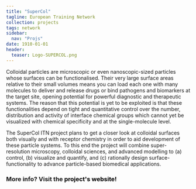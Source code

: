 ```yaml
---
title: "SuperCol"
tagline: European Training Network
collection: projects
tags: network
sidebar:
  nav: "Projs"
date: 1910-01-01
header:
  teaser: Logo-SUPERCOL.png
---
```

Colloidal particles are microscopic or even nanoscopic-sized particles whose surfaces can be functionalised. Their very large surface areas relative to their small volumes means you can load each one with many molecules to deliver and release drugs or bind pathogens and biomarkers at the target site, opening potential for powerful diagnostic and therapeutic systems. The reason that this potential is yet to be exploited is that these functionalities depend on tight and quantitative control over the number, distribution and activity of interface chemical groups which cannot yet be visualized with chemical specificity and at the single-molecule level.

The SuperCol ITN project plans to get a closer look at colloidal surfaces both visually and with receptor chemistry in order to aid development of these particle systems. To this end the project will combine super-resolution microscopy, colloidal sciences, and advanced modelling to (a) control, (b) visualize and quantify, and (c) rationally design surface-functionality to advance particle-based biomedical applications.

<h3> More info? Visit the <a href="https://supercol.eu/" style="color:black; text-decoration: none"> project's website! </a>
